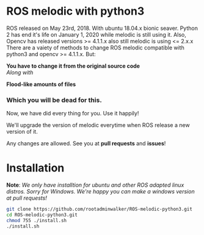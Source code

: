 # ROS melodic with python3

ROS released on May 23rd, 2018. With ubuntu 18.04.x bionic seaver.
Python 2 has end it's life on January 1, 2020 while melodic is still using it.
Also, Opencv has released versions >= 4.1.1.x also still melodic is using <= 2.x.x
There are a vaiety of methods to change ROS melodic compatible with python3 and opencv >= 4.1.1.x. But:
  
**You have to change it from the original source code**  
*Along with*
  
**Flood-like amounts of files**
### Which you will be dead for this.
  
Now, we have did every thing for you. Use it happily!
  
We'll upgrade the version of melodic everytime when ROS release a new version of it.
  
Any changes are allowed. See you at **pull requests** and **issues**!

# Installation
**Note**: *We only have installtion for ubuntu and other ROS adapted linux distros. Sorry for Windows. We're happy you can make           a windows version at pull requests!*

```bash
git clone https://github.com/rootadminwalker/ROS-melodic-python3.git
cd ROS-melodic-python3.git
chmod 755 ./install.sh
./install.sh
```
